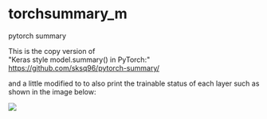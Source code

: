 # torchsummary_m
pytorch summary 

This is the copy version of </br>
"Keras style model.summary() in PyTorch:" 
https://github.com/sksq96/pytorch-summary/

and a little modified to to also print the trainable status of each layer such as shown in the image below:

<img src=“IMG.png”>
